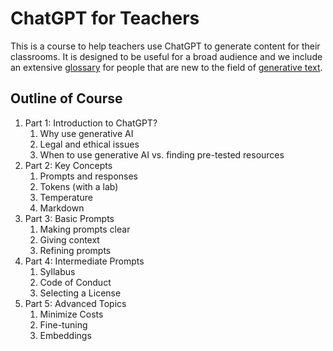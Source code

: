 # ChatGPT for Teachers

This is a course to help teachers use ChatGPT to generate content for their classrooms.  It is designed to be useful for a broad audience and we include an extensive [glossary](glossary.md) for people that are new to the field of [generative text](#generative-text).

## Outline of Course

1. Part 1: Introduction to ChatGPT?
   1. Why use generative AI
   2. Legal and ethical issues
   3. When to use generative AI vs. finding pre-tested resources
2. Part 2: Key Concepts
   1. Prompts and responses
   2. Tokens (with a lab)
   3. Temperature
   4. Markdown
3. Part 3: Basic Prompts
   1. Making prompts clear
   2. Giving context
   3. Refining prompts
4. Part 4: Intermediate Prompts
   1. Syllabus
   2. Code of Conduct
   3. Selecting a License
5. Part 5: Advanced Topics
   1. Minimize Costs
   2. Fine-tuning
   3. Embeddings